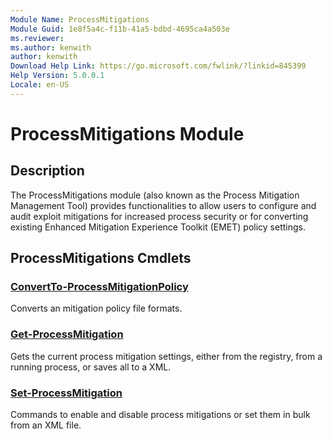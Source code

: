 ```yaml
---
Module Name: ProcessMitigations
Module Guid: 1e8f5a4c-f11b-41a5-bdbd-4695ca4a503e
ms.reviewer:
ms.author: kenwith
author: kenwith
Download Help Link: https://go.microsoft.com/fwlink/?linkid=845399
Help Version: 5.0.0.1
Locale: en-US
---
```


# ProcessMitigations Module
## Description
The ProcessMitigations module (also known as the Process Mitigation Management Tool) provides functionalities to allow users to configure and audit exploit mitigations for increased process security or for converting existing Enhanced Mitigation Experience Toolkit (EMET) policy settings.

## ProcessMitigations Cmdlets
### [ConvertTo-ProcessMitigationPolicy](ConvertTo-ProcessMitigationPolicy.md)
Converts an mitigation policy file formats.

### [Get-ProcessMitigation](Get-ProcessMitigation.md)
Gets the current process mitigation settings, either from the registry, from a running process, or saves all to a XML.

### [Set-ProcessMitigation](Set-ProcessMitigation.md)
Commands to enable and disable process mitigations or set them in bulk from an XML file.

